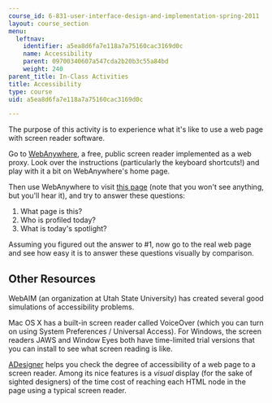 ```yaml
---
course_id: 6-831-user-interface-design-and-implementation-spring-2011
layout: course_section
menu:
  leftnav:
    identifier: a5ea8d6fa7e118a7a75160cac3169d0c
    name: Accessibility
    parent: 09700340607a547cda2b20b3c55a84bd
    weight: 240
parent_title: In-Class Activities
title: Accessibility
type: course
uid: a5ea8d6fa7e118a7a75160cac3169d0c

---
```


The purpose of this activity is to experience what it's like to use a web page with screen reader software.

Go to [WebAnywhere](https://webinsight.cs.washington.edu/wa/), a free, public screen reader implemented as a web proxy. Look over the instructions (particularly the keyboard shortcuts!) and play with it a bit on WebAnywhere's home page.

Then use WebAnywhere to visit [this page](/ans7870/6/6.831/s11/allwhite.html "Link will open in a new window or tab.") (note that you won't see anything, but you'll hear it), and try to answer these questions:

1.  What page is this?
2.  Who is profiled today?
3.  What is today's spotlight?

Assuming you figured out the answer to #1, now go to the real web page and see how easy it is to answer these questions visually by comparison.

Other Resources
---------------

WebAIM (an organization at Utah State University) has created several good simulations of accessibility problems.

Mac OS X has a built-in screen reader called VoiceOver (which you can turn on using System Preferences / Universal Access). For Windows, the screen readers JAWS and Window Eyes both have time-limited trial versions that you can install to see what screen reading is like.

[ADesigner](http://www.eclipse.org/actf/downloads/tools/aDesigner/index.php) helps you check the degree of accessibility of a web page to a screen reader. Among its nice features is a _visual_ display (for the sake of sighted designers) of the time cost of reaching each HTML node in the page using a typical screen reader.